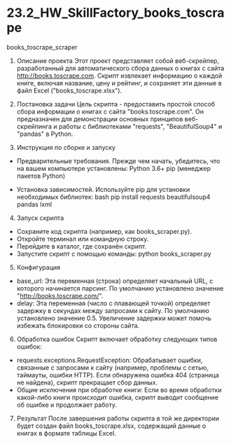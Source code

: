 # 23.2_HW_SkillFactory_books_toscrape

books_toscrape_scraper

1. Описание проекта
Этот проект представляет собой веб-скрейпер, разработанный для автоматического сбора данных о книгах с сайта http://books.toscrape.com.  Скрипт извлекает информацию о каждой книге, включая название, цену и рейтинг, и сохраняет эти данные в файл Excel ("books_toscrape.xlsx").

2. Постановка задачи
Цель скрипта - предоставить простой способ сбора информации о книгах с сайта "books.toscrape.com".  Он предназначен для демонстрации основных принципов веб-скрейпинга и работы с библиотеками "requests", "BeautifulSoup4" и "pandas" в Python.

3. Инструкция по сборке и запуску
- Предварительные требования.
Прежде чем начать, убедитесь, что на вашем компьютере установлены:
Python 3.6+
pip (менеджер пакетов Python)

- Установка зависимостей.
Используйте pip для установки необходимых библиотек:
bash
pip install requests beautifulsoup4 pandas lxml

4. Запуск скрипта
- Сохраните код скрипта (например, как books_scraper.py).
- Откройте терминал или командную строку.
- Перейдите в каталог, где сохранён скрипт.
- Запустите скрипт с помощью команды:
python books_scraper.py
    
5. Конфигурация
- base_url:  Эта переменная (строка) определяет начальный URL, с которого начинается парсинг.  По умолчанию установлено значение "http://books.toscrape.com/".
- delay:  Эта переменная (число с плавающей точкой) определяет задержку в секундах между запросами к сайту.  По умолчанию установлено значение 0.5.  Увеличение задержки может помочь избежать блокировки со стороны сайта.

6. Обработка ошибок
Скрипт включает обработку следующих типов ошибок:
- requests.exceptions.RequestException:  Обрабатывает ошибки, связанные с запросами к сайту (например, проблемы с сетью, таймауты, ошибки HTTP). Если обнаружена ошибка 404 (страница не найдена), скрипт прекращает сбор данных.
- Общие исключения при обработке книги: Если во время обработки какой-либо книги происходит ошибка, скрипт выводит сообщение об ошибке и продолжает работу.

7. Результат
После завершения работы скрипта в той же директории будет создан файл books_toscrape.xlsx, содержащий данные о книгах в формате таблицы Excel.

